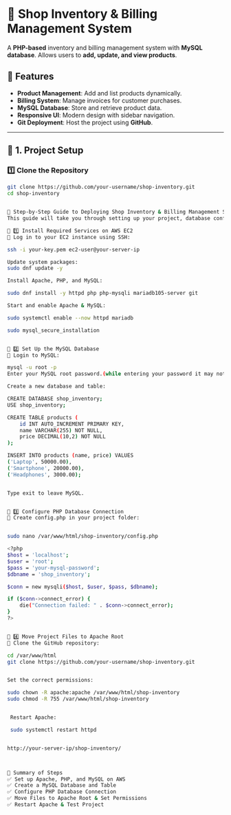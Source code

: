# 🛒 Shop Inventory & Billing Management System

A **PHP-based** inventory and billing management system with **MySQL database**. Allows users to **add, update, and view products**.  

## 🚀 Features
- **Product Management**: Add and list products dynamically.
- **Billing System**: Manage invoices for customer purchases.
- **MySQL Database**: Store and retrieve product data.
- **Responsive UI**: Modern design with sidebar navigation.
- **Git Deployment**: Host the project using **GitHub**.

---

## 📌 1. **Project Setup**
### 1️⃣ **Clone the Repository**
```bash
git clone https://github.com/your-username/shop-inventory.git
cd shop-inventory


🚀 Step-by-Step Guide to Deploying Shop Inventory & Billing Management System on AWS & GitHub
This guide will take you through setting up your project, database configuration, and deploying it on GitHub and AWS EC2.

📌 1️⃣ Install Required Services on AWS EC2
🔹 Log in to your EC2 instance using SSH:

ssh -i your-key.pem ec2-user@your-server-ip

Update system packages:
sudo dnf update -y

Install Apache, PHP, and MySQL:

sudo dnf install -y httpd php php-mysqli mariadb105-server git

Start and enable Apache & MySQL:

sudo systemctl enable --now httpd mariadb

sudo mysql_secure_installation


📌 2️⃣ Set Up the MySQL Database
🔹 Login to MySQL:

mysql -u root -p
Enter your MySQL root password.(while entering your password it may not be visible)

Create a new database and table:

CREATE DATABASE shop_inventory;
USE shop_inventory;

CREATE TABLE products (
    id INT AUTO_INCREMENT PRIMARY KEY,
    name VARCHAR(255) NOT NULL,
    price DECIMAL(10,2) NOT NULL
);

INSERT INTO products (name, price) VALUES 
('Laptop', 50000.00),
('Smartphone', 20000.00),
('Headphones', 3000.00);


Type exit to leave MySQL.


📌 3️⃣ Configure PHP Database Connection
🔹 Create config.php in your project folder:


sudo nano /var/www/html/shop-inventory/config.php

<?php
$host = 'localhost';
$user = 'root';
$pass = 'your-mysql-password';
$dbname = 'shop_inventory';

$conn = new mysqli($host, $user, $pass, $dbname);

if ($conn->connect_error) {
    die("Connection failed: " . $conn->connect_error);
}
?>


📌 4️⃣ Move Project Files to Apache Root
🔹 Clone the GitHub repository:

cd /var/www/html
git clone https://github.com/your-username/shop-inventory.git


Set the correct permissions:

sudo chown -R apache:apache /var/www/html/shop-inventory
sudo chmod -R 755 /var/www/html/shop-inventory


 Restart Apache:

 sudo systemctl restart httpd


http://your-server-ip/shop-inventory/



🎯 Summary of Steps
✅ Set up Apache, PHP, and MySQL on AWS
✅ Create a MySQL Database and Table
✅ Configure PHP Database Connection
✅ Move Files to Apache Root & Set Permissions
✅ Restart Apache & Test Project







